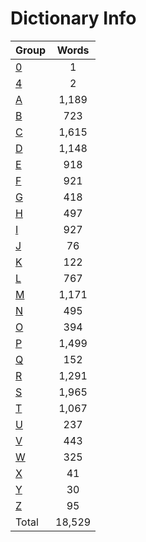 ﻿Dictionary Info
=======


|Group|Words|
|-----|:------:|
|[0](0.json)|1|
|[4](4.json)|2|
|[A](A.json)|1,189|
|[B](B.json)|723|
|[C](C.json)|1,615|
|[D](D.json)|1,148|
|[E](E.json)|918|
|[F](F.json)|921|
|[G](G.json)|418|
|[H](H.json)|497|
|[I](I.json)|927|
|[J](J.json)|76|
|[K](K.json)|122|
|[L](L.json)|767|
|[M](M.json)|1,171|
|[N](N.json)|495|
|[O](O.json)|394|
|[P](P.json)|1,499|
|[Q](Q.json)|152|
|[R](R.json)|1,291|
|[S](S.json)|1,965|
|[T](T.json)|1,067|
|[U](U.json)|237|
|[V](V.json)|443|
|[W](W.json)|325|
|[X](X.json)|41|
|[Y](Y.json)|30|
|[Z](Z.json)|95|
|Total|18,529|
